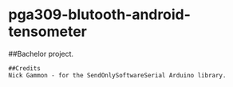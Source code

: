 # pga309-blutooth-android-tensometer
##Bachelor project.
```The purpose of this project is to measure tensions with use of tensometers and pga309 in the sensor bridge configuration. Data will be sent to the android phone (which will plot it) over Bluetooth. All of the components will be connected to the Funduino Mega 2560 R3 for ease of development.
##Credits
Nick Gammon - for the SendOnlySoftwareSerial Arduino library.